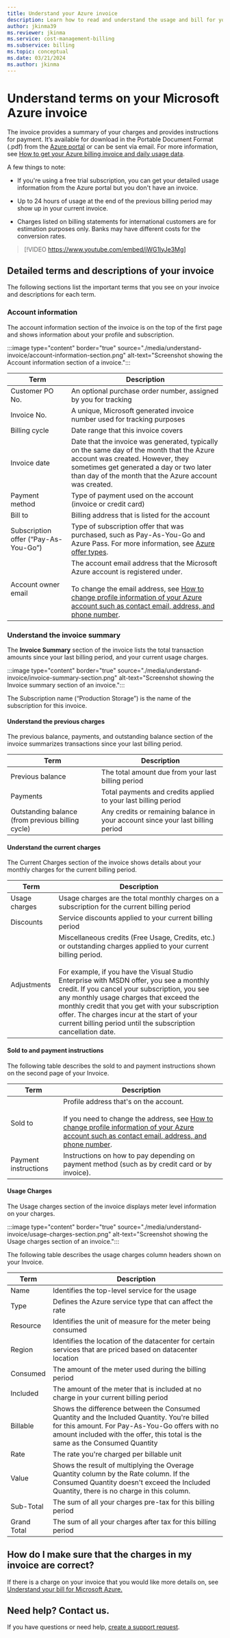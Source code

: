```yaml
---
title: Understand your Azure invoice
description: Learn how to read and understand the usage and bill for your Azure subscription
author: jkinma39
ms.reviewer: jkinma
ms.service: cost-management-billing
ms.subservice: billing
ms.topic: conceptual
ms.date: 03/21/2024
ms.author: jkinma
---
```

# Understand terms on your Microsoft Azure invoice

The invoice provides a summary of your charges and provides instructions for payment. It’s available for
download in the Portable Document Format (.pdf) from the [Azure portal](https://portal.azure.com/) or can be sent via email. For more
information, see [How to get your Azure billing invoice and daily usage data](../manage/download-azure-invoice-daily-usage-date.md).

A few things to note:

-   If you're using a free trial subscription, you can get your detailed
    usage information from the Azure portal but you don't have an
    invoice.

-   Up to 24 hours of usage at the end of the previous billing period
    may show up in your current invoice.

-   Charges listed on billing statements for international customers are
    for estimation purposes only. Banks may have different costs for the
    conversion rates.

>[!VIDEO https://www.youtube.com/embed/jWG1lyJe3Mg]

## Detailed terms and descriptions of your invoice
The following sections list the important terms that you see on your
invoice and descriptions for each term.

### Account information

The account information section of the invoice is on the top of the
first page and shows information about your profile and subscription.

:::image type="content" border="true" source="./media/understand-invoice/account-information-section.png" alt-text="Screenshot showing the Account information section of a invoice.":::

| Term | Description |
| --- | --- |
| Customer PO No. |An optional purchase order number, assigned by you for tracking |
| Invoice No. |A unique, Microsoft generated invoice number used for tracking purposes |
| Billing cycle |Date range that this invoice covers |
| Invoice date |Date that the invoice was generated, typically on the same day of the month that the Azure account was created. However, they sometimes get generated a day or two later than day of the month that the Azure account was created.|
| Payment method |Type of payment used on the account (invoice or credit card) |
| Bill to |Billing address that is listed for the account |
| Subscription offer (“Pay-As-You-Go”) |Type of subscription offer that was purchased, such as Pay-As-You-Go and Azure Pass. For more information, see [Azure offer types](https://azure.microsoft.com/support/legal/offer-details/). |
| Account owner email | The account email address that the Microsoft Azure account is registered under. <br /><br />To change the email address, see [How to change profile information of your Azure account such as contact email, address, and phone number](../manage/change-azure-account-profile.yml). |

### Understand the invoice summary
The **Invoice Summary** section of the invoice lists the total
transaction amounts since your last billing period, and your current
usage charges.

:::image type="content" border="true" source="./media/understand-invoice/invoice-summary-section.png" alt-text="Screenshot showing the Invoice summary section of an invoice.":::

The Subscription name (“Production Storage”) is the name of the
subscription for this invoice.

#### Understand the previous charges
The previous balance, payments, and outstanding balance section of the
invoice summarizes transactions since your last billing period.

| Term | Description |
| --- | --- |
| Previous balance |The total amount due from your last billing period |
| Payments |Total payments and credits applied to your last billing period |
| Outstanding balance (from previous billing cycle) |Any credits or remaining balance in your account since your last billing period |

#### Understand the current charges
The Current Charges section of the invoice shows details about your
monthly charges for the current billing period.

| Term | Description |
| --- | --- |
| Usage charges |Usage charges are the total monthly charges on a subscription for the current billing period|
| Discounts |Service discounts applied to your current billing period|
| Adjustments |Miscellaneous credits (Free Usage, Credits, etc.) or outstanding charges applied to your current billing period.<br/><br/>For example, if you have the Visual Studio Enterprise with MSDN offer, you see a monthly credit. If you cancel your subscription, you see any monthly usage charges that exceed the monthly credit that you get with your subscription offer. The charges incur at the start of your current billing period until the subscription cancellation date. |

#### Sold to and payment instructions

The following table describes the sold to and payment instructions shown
on the second page of your Invoice.

| Term |Description |
| --- | --- |
| Sold to |Profile address that's on the account. <br/><br/>If you need to change the address, see [How to change profile information of your Azure account such as contact email, address, and phone number](../manage/change-azure-account-profile.yml).|
| Payment instructions |Instructions on how to pay depending on payment method (such as by credit card or by invoice). |

#### Usage Charges

The Usage charges section of the invoice displays meter level
information on your charges.

:::image type="content" border="true" source="./media/understand-invoice/usage-charges-section.png" alt-text="Screenshot showing the Usage charges section of an invoice.":::

The following table describes the usage charges column headers shown on
your Invoice.

| Term |Description |
| --- | --- |
| Name |Identifies the top-level service for the usage |
| Type |Defines the Azure service type that can affect the rate |
| Resource |Identifies the unit of measure for the meter being consumed |
| Region |Identifies the location of the datacenter for certain services that are priced based on datacenter location |
| Consumed |The amount of the meter used during the billing period |
| Included |The amount of the meter that is included at no charge in your current billing period |
| Billable |Shows the difference between the Consumed Quantity and the Included Quantity. You're billed for this amount. For Pay-As-You-Go offers with no amount included with the offer, this total is the same as the Consumed Quantity |
| Rate |The rate you're charged per billable unit |
| Value |Shows the result of multiplying the Overage Quantity column by the Rate column. If the Consumed Quantity doesn't exceed the Included Quantity, there is no charge in this column. |
| Sub-Total |The sum of all your charges pre-tax for this billing period |
| Grand Total |The sum of all your charges after tax for this billing period |

## How do I make sure that the charges in my invoice are correct?
If there is a charge on your invoice that you would like more details
on, see [Understand your bill for Microsoft Azure.](review-individual-bill.md)

## Need help? Contact us.

If you have questions or need help,  [create a support request](https://go.microsoft.com/fwlink/?linkid=2083458).

